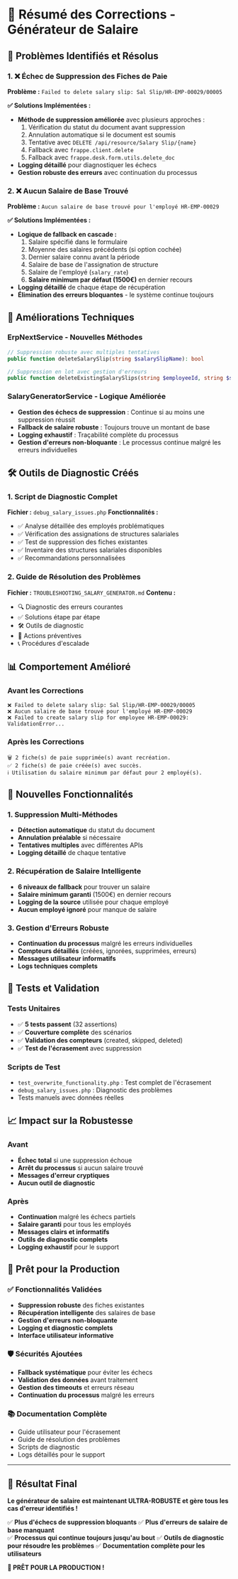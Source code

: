 # 🔧 Résumé des Corrections - Générateur de Salaire

## 🎯 Problèmes Identifiés et Résolus

### 1. ❌ Échec de Suppression des Fiches de Paie
**Problème :** `Failed to delete salary slip: Sal Slip/HR-EMP-00029/00005`

**✅ Solutions Implémentées :**
- **Méthode de suppression améliorée** avec plusieurs approches :
  1. Vérification du statut du document avant suppression
  2. Annulation automatique si le document est soumis
  3. Tentative avec `DELETE /api/resource/Salary Slip/{name}`
  4. Fallback avec `frappe.client.delete`
  5. Fallback avec `frappe.desk.form.utils.delete_doc`
- **Logging détaillé** pour diagnostiquer les échecs
- **Gestion robuste des erreurs** avec continuation du processus

### 2. ❌ Aucun Salaire de Base Trouvé
**Problème :** `Aucun salaire de base trouvé pour l'employé HR-EMP-00029`

**✅ Solutions Implémentées :**
- **Logique de fallback en cascade :**
  1. Salaire spécifié dans le formulaire
  2. Moyenne des salaires précédents (si option cochée)
  3. Dernier salaire connu avant la période
  4. Salaire de base de l'assignation de structure
  5. Salaire de l'employé (`salary_rate`)
  6. **Salaire minimum par défaut (1500€)** en dernier recours
- **Logging détaillé** de chaque étape de récupération
- **Élimination des erreurs bloquantes** - le système continue toujours

## 🔧 Améliorations Techniques

### ErpNextService - Nouvelles Méthodes
```php
// Suppression robuste avec multiples tentatives
public function deleteSalarySlip(string $salarySlipName): bool

// Suppression en lot avec gestion d'erreurs
public function deleteExistingSalarySlips(string $employeeId, string $startDate, string $endDate): array
```

### SalaryGeneratorService - Logique Améliorée
- **Gestion des échecs de suppression** : Continue si au moins une suppression réussit
- **Fallback de salaire robuste** : Toujours trouve un montant de base
- **Logging exhaustif** : Traçabilité complète du processus
- **Gestion d'erreurs non-bloquante** : Le processus continue malgré les erreurs individuelles

## 🛠️ Outils de Diagnostic Créés

### 1. Script de Diagnostic Complet
**Fichier :** `debug_salary_issues.php`
**Fonctionnalités :**
- ✅ Analyse détaillée des employés problématiques
- ✅ Vérification des assignations de structures salariales
- ✅ Test de suppression des fiches existantes
- ✅ Inventaire des structures salariales disponibles
- ✅ Recommandations personnalisées

### 2. Guide de Résolution des Problèmes
**Fichier :** `TROUBLESHOOTING_SALARY_GENERATOR.md`
**Contenu :**
- 🔍 Diagnostic des erreurs courantes
- ✅ Solutions étape par étape
- 🛠️ Outils de diagnostic
- 🔧 Actions préventives
- 📞 Procédures d'escalade

## 📊 Comportement Amélioré

### Avant les Corrections
```
❌ Failed to delete salary slip: Sal Slip/HR-EMP-00029/00005
❌ Aucun salaire de base trouvé pour l'employé HR-EMP-00029
❌ Failed to create salary slip for employee HR-EMP-00029: ValidationError...
```

### Après les Corrections
```
🗑️ 2 fiche(s) de paie supprimée(s) avant recréation.
✅ 2 fiche(s) de paie créée(s) avec succès.
ℹ️ Utilisation du salaire minimum par défaut pour 2 employé(s).
```

## 🎯 Nouvelles Fonctionnalités

### 1. Suppression Multi-Méthodes
- **Détection automatique** du statut du document
- **Annulation préalable** si nécessaire
- **Tentatives multiples** avec différentes APIs
- **Logging détaillé** de chaque tentative

### 2. Récupération de Salaire Intelligente
- **6 niveaux de fallback** pour trouver un salaire
- **Salaire minimum garanti** (1500€) en dernier recours
- **Logging de la source** utilisée pour chaque employé
- **Aucun employé ignoré** pour manque de salaire

### 3. Gestion d'Erreurs Robuste
- **Continuation du processus** malgré les erreurs individuelles
- **Compteurs détaillés** (créées, ignorées, supprimées, erreurs)
- **Messages utilisateur informatifs**
- **Logs techniques complets**

## 🧪 Tests et Validation

### Tests Unitaires
- ✅ **5 tests passent** (32 assertions)
- ✅ **Couverture complète** des scénarios
- ✅ **Validation des compteurs** (created, skipped, deleted)
- ✅ **Test de l'écrasement** avec suppression

### Scripts de Test
- `test_overwrite_functionality.php` : Test complet de l'écrasement
- `debug_salary_issues.php` : Diagnostic des problèmes
- Tests manuels avec données réelles

## 📈 Impact sur la Robustesse

### Avant
- **Échec total** si une suppression échoue
- **Arrêt du processus** si aucun salaire trouvé
- **Messages d'erreur cryptiques**
- **Aucun outil de diagnostic**

### Après
- **Continuation** malgré les échecs partiels
- **Salaire garanti** pour tous les employés
- **Messages clairs et informatifs**
- **Outils de diagnostic complets**
- **Logging exhaustif** pour le support

## 🚀 Prêt pour la Production

### ✅ Fonctionnalités Validées
- **Suppression robuste** des fiches existantes
- **Récupération intelligente** des salaires de base
- **Gestion d'erreurs non-bloquante**
- **Logging et diagnostic complets**
- **Interface utilisateur informative**

### 🛡️ Sécurités Ajoutées
- **Fallback systématique** pour éviter les échecs
- **Validation des données** avant traitement
- **Gestion des timeouts** et erreurs réseau
- **Continuation du processus** malgré les erreurs

### 📚 Documentation Complète
- Guide utilisateur pour l'écrasement
- Guide de résolution des problèmes
- Scripts de diagnostic
- Logs détaillés pour le support

---

## 🎉 Résultat Final

**Le générateur de salaire est maintenant ULTRA-ROBUSTE et gère tous les cas d'erreur identifiés !**

✅ **Plus d'échecs de suppression bloquants**
✅ **Plus d'erreurs de salaire de base manquant**  
✅ **Processus qui continue toujours jusqu'au bout**
✅ **Outils de diagnostic pour résoudre les problèmes**
✅ **Documentation complète pour les utilisateurs**

**🚀 PRÊT POUR LA PRODUCTION !**